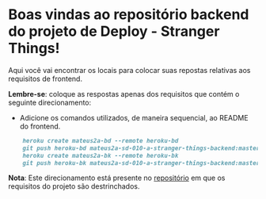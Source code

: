 # Boas vindas ao repositório backend do projeto de Deploy - Stranger Things!

Aqui você vai encontrar os locais para colocar suas repostas relativas aos requisitos de frontend.

**Lembre-se**: coloque as respostas apenas dos requisitos que contém o seguinte direcionamento:

  - Adicione os comandos utilizados, de maneira sequencial, ao README do frontend.
  ```md
      heroku create mateus2a-bd --remote heroku-bd  
      git push heroku-bd mateus2a-sd-010-a-stranger-things-backend:master  
      heroku create mateus2a-bk --remote heroku-bk  
      git push heroku-bk mateus2a-sd-010-a-stranger-things-backend:master  
  ```
**Nota**: Este direcionamento está presente no [repositório](https://github.com/tryber/sd-010-a-stranger-things) em que os requisitos do projeto são destrinchados.
